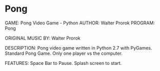 # Pong

GAME: Pong Video Game - Python
AUTHOR: Walter Prorok
PROGRAM: Pong

ORIGINAL MUSIC BY: Walter Prorok

DESCRIPTION: Pong video game written in Python 2.7 with PyGames.  Standard Pong Game.  Only one player vs the computer.

FEATURES: Space Bar to Pause.  Splash screen to start. 

